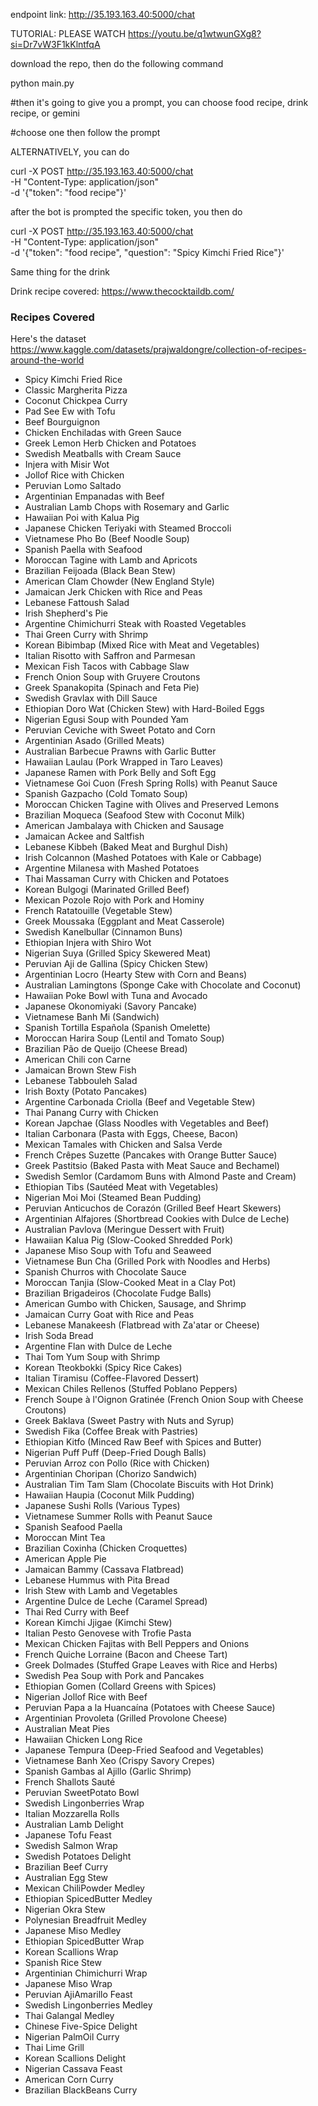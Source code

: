 
endpoint link: http://35.193.163.40:5000/chat

TUTORIAL: PLEASE WATCH
https://youtu.be/q1wtwunGXg8?si=Dr7vW3F1kKlntfqA 

download the repo, then do the following command

python main.py

#then it's going to give you a prompt, you can choose food recipe, drink recipe, or gemini

#choose one then follow the prompt


ALTERNATIVELY, you can do 

curl -X POST http://35.193.163.40:5000/chat \
  -H "Content-Type: application/json" \
  -d '{"token": "food recipe"}'                                       

after the bot is prompted the specific token, you then do 

curl -X POST http://35.193.163.40:5000/chat \
  -H "Content-Type: application/json" \
  -d '{"token": "food recipe", "question": "Spicy Kimchi Fried Rice"}'

Same thing for the drink 

Drink recipe covered: 
https://www.thecocktaildb.com/ 

### Recipes Covered

Here's the dataset https://www.kaggle.com/datasets/prajwaldongre/collection-of-recipes-around-the-world 

- Spicy Kimchi Fried Rice
- Classic Margherita Pizza
- Coconut Chickpea Curry
- Pad See Ew with Tofu
- Beef Bourguignon
- Chicken Enchiladas with Green Sauce
- Greek Lemon Herb Chicken and Potatoes
- Swedish Meatballs with Cream Sauce
- Injera with Misir Wot
- Jollof Rice with Chicken
- Peruvian Lomo Saltado
- Argentinian Empanadas with Beef
- Australian Lamb Chops with Rosemary and Garlic
- Hawaiian Poi with Kalua Pig
- Japanese Chicken Teriyaki with Steamed Broccoli
- Vietnamese Pho Bo (Beef Noodle Soup)
- Spanish Paella with Seafood
- Moroccan Tagine with Lamb and Apricots
- Brazilian Feijoada (Black Bean Stew)
- American Clam Chowder (New England Style)
- Jamaican Jerk Chicken with Rice and Peas
- Lebanese Fattoush Salad
- Irish Shepherd's Pie
- Argentine Chimichurri Steak with Roasted Vegetables
- Thai Green Curry with Shrimp
- Korean Bibimbap (Mixed Rice with Meat and Vegetables)
- Italian Risotto with Saffron and Parmesan
- Mexican Fish Tacos with Cabbage Slaw
- French Onion Soup with Gruyere Croutons
- Greek Spanakopita (Spinach and Feta Pie)
- Swedish Gravlax with Dill Sauce
- Ethiopian Doro Wat (Chicken Stew) with Hard-Boiled Eggs
- Nigerian Egusi Soup with Pounded Yam
- Peruvian Ceviche with Sweet Potato and Corn
- Argentinian Asado (Grilled Meats)
- Australian Barbecue Prawns with Garlic Butter
- Hawaiian Laulau (Pork Wrapped in Taro Leaves)
- Japanese Ramen with Pork Belly and Soft Egg
- Vietnamese Goi Cuon (Fresh Spring Rolls) with Peanut Sauce
- Spanish Gazpacho (Cold Tomato Soup)
- Moroccan Chicken Tagine with Olives and Preserved Lemons
- Brazilian Moqueca (Seafood Stew with Coconut Milk)
- American Jambalaya with Chicken and Sausage
- Jamaican Ackee and Saltfish
- Lebanese Kibbeh (Baked Meat and Burghul Dish)
- Irish Colcannon (Mashed Potatoes with Kale or Cabbage)
- Argentine Milanesa with Mashed Potatoes
- Thai Massaman Curry with Chicken and Potatoes
- Korean Bulgogi (Marinated Grilled Beef)
- Mexican Pozole Rojo with Pork and Hominy
- French Ratatouille (Vegetable Stew)
- Greek Moussaka (Eggplant and Meat Casserole)
- Swedish Kanelbullar (Cinnamon Buns)
- Ethiopian Injera with Shiro Wot
- Nigerian Suya (Grilled Spicy Skewered Meat)
- Peruvian Aji de Gallina (Spicy Chicken Stew)
- Argentinian Locro (Hearty Stew with Corn and Beans)
- Australian Lamingtons (Sponge Cake with Chocolate and Coconut)
- Hawaiian Poke Bowl with Tuna and Avocado
- Japanese Okonomiyaki (Savory Pancake)
- Vietnamese Banh Mi (Sandwich)
- Spanish Tortilla Española (Spanish Omelette)
- Moroccan Harira Soup (Lentil and Tomato Soup)
- Brazilian Pão de Queijo (Cheese Bread)
- American Chili con Carne
- Jamaican Brown Stew Fish
- Lebanese Tabbouleh Salad
- Irish Boxty (Potato Pancakes)
- Argentine Carbonada Criolla (Beef and Vegetable Stew)
- Thai Panang Curry with Chicken
- Korean Japchae (Glass Noodles with Vegetables and Beef)
- Italian Carbonara (Pasta with Eggs, Cheese, Bacon)
- Mexican Tamales with Chicken and Salsa Verde
- French Crêpes Suzette (Pancakes with Orange Butter Sauce)
- Greek Pastitsio (Baked Pasta with Meat Sauce and Bechamel)
- Swedish Semlor (Cardamom Buns with Almond Paste and Cream)
- Ethiopian Tibs (Sautéed Meat with Vegetables)
- Nigerian Moi Moi (Steamed Bean Pudding)
- Peruvian Anticuchos de Corazón (Grilled Beef Heart Skewers)
- Argentinian Alfajores (Shortbread Cookies with Dulce de Leche)
- Australian Pavlova (Meringue Dessert with Fruit)
- Hawaiian Kalua Pig (Slow-Cooked Shredded Pork)
- Japanese Miso Soup with Tofu and Seaweed
- Vietnamese Bun Cha (Grilled Pork with Noodles and Herbs)
- Spanish Churros with Chocolate Sauce
- Moroccan Tanjia (Slow-Cooked Meat in a Clay Pot)
- Brazilian Brigadeiros (Chocolate Fudge Balls)
- American Gumbo with Chicken, Sausage, and Shrimp
- Jamaican Curry Goat with Rice and Peas
- Lebanese Manakeesh (Flatbread with Za'atar or Cheese)
- Irish Soda Bread
- Argentine Flan with Dulce de Leche
- Thai Tom Yum Soup with Shrimp
- Korean Tteokbokki (Spicy Rice Cakes)
- Italian Tiramisu (Coffee-Flavored Dessert)
- Mexican Chiles Rellenos (Stuffed Poblano Peppers)
- French Soupe à l'Oignon Gratinée (French Onion Soup with Cheese Croutons)
- Greek Baklava (Sweet Pastry with Nuts and Syrup)
- Swedish Fika (Coffee Break with Pastries)
- Ethiopian Kitfo (Minced Raw Beef with Spices and Butter)
- Nigerian Puff Puff (Deep-Fried Dough Balls)
- Peruvian Arroz con Pollo (Rice with Chicken)
- Argentinian Choripan (Chorizo Sandwich)
- Australian Tim Tam Slam (Chocolate Biscuits with Hot Drink)
- Hawaiian Haupia (Coconut Milk Pudding)
- Japanese Sushi Rolls (Various Types)
- Vietnamese Summer Rolls with Peanut Sauce
- Spanish Seafood Paella
- Moroccan Mint Tea
- Brazilian Coxinha (Chicken Croquettes)
- American Apple Pie
- Jamaican Bammy (Cassava Flatbread)
- Lebanese Hummus with Pita Bread
- Irish Stew with Lamb and Vegetables
- Argentine Dulce de Leche (Caramel Spread)
- Thai Red Curry with Beef
- Korean Kimchi Jjigae (Kimchi Stew)
- Italian Pesto Genovese with Trofie Pasta
- Mexican Chicken Fajitas with Bell Peppers and Onions
- French Quiche Lorraine (Bacon and Cheese Tart)
- Greek Dolmades (Stuffed Grape Leaves with Rice and Herbs)
- Swedish Pea Soup with Pork and Pancakes
- Ethiopian Gomen (Collard Greens with Spices)
- Nigerian Jollof Rice with Beef
- Peruvian Papa a la Huancaína (Potatoes with Cheese Sauce)
- Argentinian Provoleta (Grilled Provolone Cheese)
- Australian Meat Pies
- Hawaiian Chicken Long Rice
- Japanese Tempura (Deep-Fried Seafood and Vegetables)
- Vietnamese Banh Xeo (Crispy Savory Crepes)
- Spanish Gambas al Ajillo (Garlic Shrimp)
- French Shallots Sauté
- Peruvian SweetPotato Bowl
- Swedish Lingonberries Wrap
- Italian Mozzarella Rolls
- Australian Lamb Delight
- Japanese Tofu Feast
- Swedish Salmon Wrap
- Swedish Potatoes Delight
- Brazilian Beef Curry
- Australian Egg Stew
- Mexican ChiliPowder Medley
- Ethiopian SpicedButter Medley
- Nigerian Okra Stew
- Polynesian Breadfruit Medley
- Japanese Miso Medley
- Ethiopian SpicedButter Wrap
- Korean Scallions Wrap
- Spanish Rice Stew
- Argentinian Chimichurri Wrap
- Japanese Miso Wrap
- Peruvian AjiAmarillo Feast
- Swedish Lingonberries Medley
- Thai Galangal Medley
- Chinese Five-Spice Delight
- Nigerian PalmOil Curry
- Thai Lime Grill
- Korean Scallions Delight
- Nigerian Cassava Feast
- American Corn Curry
- Brazilian BlackBeans Curry
